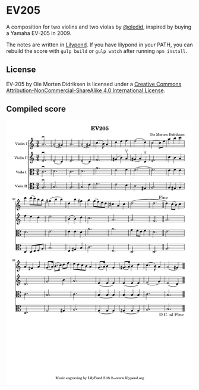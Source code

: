 # EV205
A composition for two violins and two violas by [@oledid](https://github.com/oledid/), inspired by buying a Yamaha EV-205 in 2009.

The notes are written in [Lilypond](http://www.lilypond.org). If you have lilypond in your PATH, you can rebuild the score with `gulp build` or `gulp watch` after running `npm install`.


## License
EV-205 by Ole Morten Didriksen is licensed under a [Creative Commons Attribution-NonCommercial-ShareAlike 4.0 International License](http://creativecommons.org/licenses/by-nc-sa/4.0/).

## Compiled score
![EV205 by Ole Morten Didriksen](build/ev205.png)
